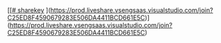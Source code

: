 [[[# sharekey](https://prod.liveshare.vsengsaas.visualstudio.com/join?C25ED8F4590679283E506DA4411BCD661E5C)
](https://prod.liveshare.vsengsaas.visualstudio.com/join?C25ED8F4590679283E506DA4411BCD661E5C)](https://prod.liveshare.vsengsaas.visualstudio.com/join?C25ED8F4590679283E506DA4411BCD661E5C)
